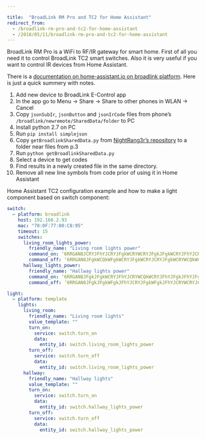 ```yaml
---

title:  "BroadLink RM Pro and TC2 for Home Assistant"
redirect_from:
  - /broadlink-rm-pro-and-tc2-for-home-assistant
  - /2018/05/11/broadlink-rm-pro-and-tc2-for-home-assistant
---
```

BroadLink RM Pro is a WiFi to RF/IR gateway for smart home. First of all you need it to control BroadLink TC2 smart switches. Also it is very useful if you want to control IR devices from Home Assistant.

There is a [documentation on home-assistant.io on broadlink platform](https://www.home-assistant.io/components/switch.broadlink/). Here is just a quick summery with notes.

1. Add new device to BroadLink E-Control app
2. In the app go to Menu -> Share -> Share to other phones in WLAN -> Cancel
3. Copy `jsonSubIr`, `jsonButton` and `jsonIrCode` files from phone’s `/broadlink/newremote/SharedData/folder` to PC
4. Install python 2.7 on PC
5. Run `pip install simplejson`
6. Copy `getBroadlinkSharedData.py` from [NightRang3r’s repository](https://github.com/NightRang3r/Broadlink-e-control-db-dump) to a folder near files from p.3
7. Run `python getBroadlinkSharedData.py`
8. Select a device to get codes
9. Find results in a newly created file in the same directory.
10. Remove all new line symbols from code prior of using it in Home Assistant

Home Assistant TC2 configuration example and how to make a light component based on switch component:

```yaml
switch:
  – platform: broadlink
    host: 192.168.2.93
    mac: "78:0F:77:00:C8:95"
    timeout: 15
    switches:
      living_room_lights_power:
        friendly_name: "Living room lights power"
        command_on: ‘6RRGAN8JCRYJFhYJCRYJFgkWCRYWCRYJFgkJFgkWCRYJFhYJCRYJFgkWFgkWCRYJFgkWCQkWFgkWCQkWCRYJFgkWFgkJFgkAAUg=’
        command_off: ‘6RRGAN8JFgkWCQkWFgkWCRYJFgkWCRYJCRYJFgkWCRYWCQkWCRYWCRYJCRYWCQkWCRYJFgkWFgkWCRYJCRYJFhYJCRYJFgkAAUg=’
      hallway_lights_power:
        friendly_name: "Hallway lights power"
        command_on: ‘6RRGAN8JFgkJFgkWCRYJFhYJCRYWCQkWCRYJFhYJFgkJFhYJFgkJFhYJCRYJFhYJFgkJFhYJFgkWCQkWFgkJFhYJCRYJFgkAAUg=’
        command_off: ‘6RRGAN8JFgkJFgkWFgkJFhYJCRYJFgkWFgkJFhYJCRYWCRYJCRYWCQkWFgkWCRYJCRYWCQkWCRYJFgkWCRYWCRYJFgkWCQkAAUg=’

light:
  – platform: template
    lights:
      living_room:
        friendly_name: "Living room lights"
        value_template: ""
        turn_on:
          service: switch.turn_on
          data:
            entity_id: switch.living_room_lights_power
        turn_off:
          service: switch.turn_off
          data:
            entity_id: switch.living_room_lights_power
      hallway:
        friendly_name: "Hallway lights"
        value_template: ""
        turn_on:
          service: switch.turn_on
          data:
            entity_id: switch.hallway_lights_power
        turn_off:
          service: switch.turn_off
          data:
            entity_id: switch.hallway_lights_power
```
